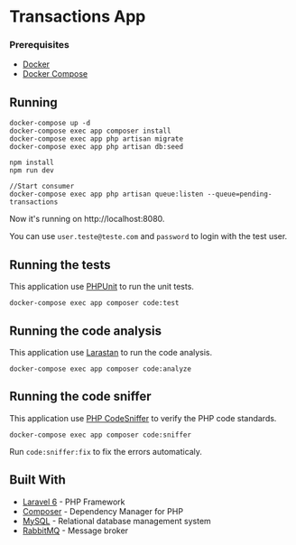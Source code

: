 # Transactions App

### Prerequisites

- [Docker](https://docs.docker.com/install/)
- [Docker Compose](https://docs.docker.com/compose/)

## Running

```
docker-compose up -d
docker-compose exec app composer install
docker-compose exec app php artisan migrate
docker-compose exec app php artisan db:seed

npm install
npm run dev

//Start consumer
docker-compose exec app php artisan queue:listen --queue=pending-transactions
```

Now it's running on http://localhost:8080.

You can use `user.teste@teste.com` and `password` to login with the test user.

## Running the tests

This application use [PHPUnit](https://github.com/sebastianbergmann/phpunit) to run the unit tests.

```
docker-compose exec app composer code:test
```

## Running the code analysis

This application use [Larastan](https://github.com/nunomaduro/larastan) to run the code analysis.

```
docker-compose exec app composer code:analyze
```

## Running the code sniffer

This application use [PHP CodeSniffer](https://github.com/squizlabs/PHP_CodeSniffer) to verify the PHP code standards.

```
docker-compose exec app composer code:sniffer
```

Run `code:sniffer:fix` to fix the errors automaticaly.

## Built With

* [Laravel 6](https://laravel.com/) - PHP Framework
* [Composer](https://getcomposer.org/) - Dependency Manager for PHP
* [MySQL](https://www.mysql.com/) - Relational database management system
* [RabbitMQ](https://www.rabbitmq.com/) - Message broker
